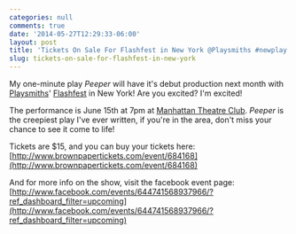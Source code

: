 ```yaml
---
categories: null
comments: true
date: '2014-05-27T12:29:33-06:00'
layout: post
title: 'Tickets On Sale For Flashfest in New York @Playsmiths #newplay'
slug: tickets-on-sale-for-flashfest-in-new-york
---
```


My one-minute play *Peeper* will have it's debut production next month with [Playsmiths](http://www.playsmiths.org/)' [Flashfest](http://www.facebook.com/events/644741568937966/?ref_dashboard_filter=upcoming) in New York! Are you excited? I'm excited! 

The performance is June 15th at 7pm at [Manhattan Theatre Club](http://www.google.com/maps/preview?q=311+W+43rd+Street,+New+York,+New+York+10036&ie=UTF-8&hq=&hnear=0x89c2585375d89aef:0x429d5ac0bfdf07a7,311+W+43rd+St,+New+York,+NY+10036&gl=us&ei=HNqEU_PJIpXboASD5oGgAQ&ved=0CCgQ8gEwAA). *Peeper* is the creepiest play I've ever written, if you're in the area, don't miss your chance to see it come to life!

Tickets are $15, and you can buy your tickets here: [http://www.brownpapertickets.com/event/684168](http://www.brownpapertickets.com/event/684168)

And for more info on the show, visit the facebook event page: [http://www.facebook.com/events/644741568937966/?ref_dashboard_filter=upcoming](http://www.facebook.com/events/644741568937966/?ref_dashboard_filter=upcoming)
